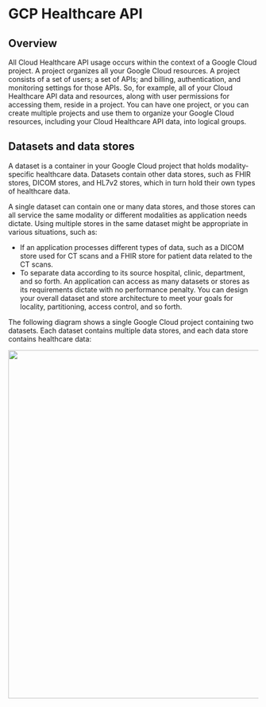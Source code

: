 # GCP Healthcare API

## Overview

All Cloud Healthcare API usage occurs within the context of a Google Cloud project. A project organizes all your Google Cloud resources. A project consists of a set of users; a set of APIs; and billing, authentication, and monitoring settings for those APIs. So, for example, all of your Cloud Healthcare API data and resources, along with user permissions for accessing them, reside in a project. You can have one project, or you can create multiple projects and use them to organize your Google Cloud resources, including your Cloud Healthcare API data, into logical groups.

## Datasets and data stores
A dataset is a container in your Google Cloud project that holds modality-specific healthcare data. Datasets contain other data stores, such as FHIR stores, DICOM stores, and HL7v2 stores, which in turn hold their own types of healthcare data.

A single dataset can contain one or many data stores, and those stores can all service the same modality or different modalities as application needs dictate. Using multiple stores in the same dataset might be appropriate in various situations, such as:

- If an application processes different types of data, such as a DICOM store used for CT scans and a FHIR store for patient data related to the CT scans.
- To separate data according to its source hospital, clinic, department, and so forth.
An application can access as many datasets or stores as its requirements dictate with no performance penalty. You can design your overall dataset and store architecture to meet your goals for locality, partitioning, access control, and so forth.

The following diagram shows a single Google Cloud project containing two datasets. Each dataset contains multiple data stores, and each data store contains healthcare data:

<img src="https://cloud.google.com/healthcare/images/chc_api_diagram.svg" width="700" />